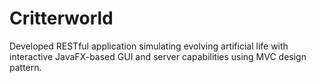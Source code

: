 # Critterworld
Developed RESTful application simulating evolving artificial life with interactive JavaFX-based GUI and server capabilities using MVC design pattern.
